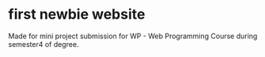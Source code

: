 # first newbie website
Made for mini project submission for WP - Web Programming Course during semester4 of degree.
